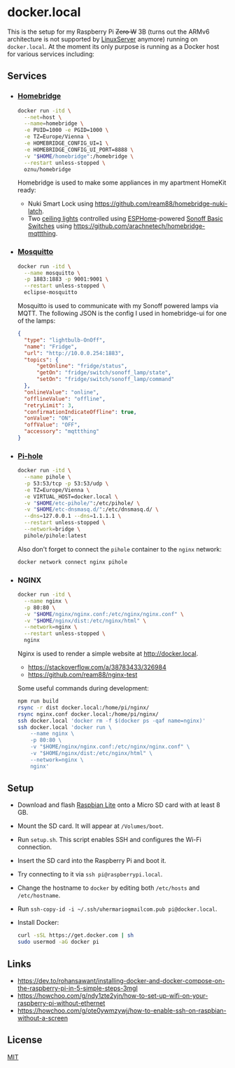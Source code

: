 # docker.local

This is the setup for my Raspberry Pi ~~Zero W~~ 3B (turns out the ARMv6
architecture is not supported by [LinuxServer](https://linuxserver.io) anymore)
running on `docker.local`. At the moment its only purpose is running as a Docker
host for various services including:

## Services

- ### [Homebridge](https://github.com/oznu/docker-homebridge)

  ```sh
  docker run -itd \
    --net=host \
    --name=homebridge \
    -e PUID=1000 -e PGID=1000 \
    -e TZ=Europe/Vienna \
    -e HOMEBRIDGE_CONFIG_UI=1 \
    -e HOMEBRIDGE_CONFIG_UI_PORT=8888 \
    -v "$HOME/homebridge":/homebridge \
    --restart unless-stopped \
    oznu/homebridge
  ```

  Homebridge is used to make some appliances in my apartment HomeKit ready:

  - Nuki Smart Lock using <https://github.com/ream88/homebridge-nuki-latch>.
  - Two [ceiling lights](https://amzn.to/3iQLGHk) controlled using
    [ESPHome](https://esphome.io)-powered [Sonoff Basic
    Switches](https://amzn.to/3mHHUSV) using
    <https://github.com/arachnetech/homebridge-mqttthing>.

- ### [Mosquitto](https://mosquitto.org)

  ```sh
  docker run -itd \
    --name mosquitto \
    -p 1883:1883 -p 9001:9001 \
    --restart unless-stopped \
    eclipse-mosquitto
  ```

  Mosquitto is used to communicate with my Sonoff powered lamps via MQTT. The
  following JSON is the config I used in homebridge-ui for one of the lamps:

  ```json
  {
    "type": "lightbulb-OnOff",
    "name": "Fridge",
    "url": "http://10.0.0.254:1883",
    "topics": {
        "getOnline": "fridge/status",
        "getOn": "fridge/switch/sonoff_lamp/state",
        "setOn": "fridge/switch/sonoff_lamp/command"
    },
    "onlineValue": "online",
    "offlineValue": "offline",
    "retryLimit": 3,
    "confirmationIndicateOffline": true,
    "onValue": "ON",
    "offValue": "OFF",
    "accessory": "mqttthing"
  }
  ```

- ### [Pi-hole](https://pi-hole.net)

  ```sh
  docker run -itd \
    --name pihole \
    -p 53:53/tcp -p 53:53/udp \
    -e TZ=Europe/Vienna \
    -e VIRTUAL_HOST=docker.local \
    -v "$HOME/etc-pihole/":/etc/pihole/ \
    -v "$HOME/etc-dnsmasq.d/":/etc/dnsmasq.d/ \
    --dns=127.0.0.1 --dns=1.1.1.1 \
    --restart unless-stopped \
    --network=bridge \
    pihole/pihole:latest
  ```
  
  Also don't forget to connect the `pihole` container to the `nginx` network:
  
  ```sh
  docker network connect nginx pihole
  ```

- ### NGINX

  ```sh
  docker run -itd \
    --name nginx \
    -p 80:80 \
    -v "$HOME/nginx/nginx.conf:/etc/nginx/nginx.conf" \
    -v "$HOME/nginx/dist:/etc/nginx/html" \
    --network=nginx \
    --restart unless-stopped \
    nginx
  ```

  Nginx is used to render a simple website at <http://docker.local>.

  - <https://stackoverflow.com/a/38783433/326984>
  - <https://github.com/ream88/nginx-test>

  Some useful commands during development:

  ```sh
  npm run build
  rsync -r dist docker.local:/home/pi/nginx/
  rsync nginx.conf docker.local:/home/pi/nginx/
  ssh docker.local 'docker rm -f $(docker ps -qaf name=nginx)'
  ssh docker.local 'docker run \
      --name nginx \
      -p 80:80 \
      -v "$HOME/nginx/nginx.conf:/etc/nginx/nginx.conf" \
      -v "$HOME/nginx/dist:/etc/nginx/html" \
      --network=nginx \
      nginx'
  ```

## Setup

- Download and flash [Raspbian Lite](https://www.raspberrypi.org/downloads/raspbian/) onto a Micro SD card with at least 8 GB.
- Mount the SD card. It will appear at `/Volumes/boot`.
- Run `setup.sh`. This script enables SSH and configures the Wi-Fi connection.
- Insert the SD card into the Raspberry Pi and boot it.
- Try connecting to it via `ssh pi@raspberrypi.local`.
- Change the hostname to `docker` by editing both `/etc/hosts` and `/etc/hostname`.
- Run `ssh-copy-id -i ~/.ssh/uhermariogmailcom.pub pi@docker.local`.
- Install Docker:

  ```sh
  curl -sSL https://get.docker.com | sh
  sudo usermod -aG docker pi
  ```

## Links

- <https://dev.to/rohansawant/installing-docker-and-docker-compose-on-the-raspberry-pi-in-5-simple-steps-3mgl>
- <https://howchoo.com/g/ndy1zte2yjn/how-to-set-up-wifi-on-your-raspberry-pi-without-ethernet>
- <https://howchoo.com/g/ote0ywmzywj/how-to-enable-ssh-on-raspbian-without-a-screen>

## License

[MIT](LICENSE.md)
